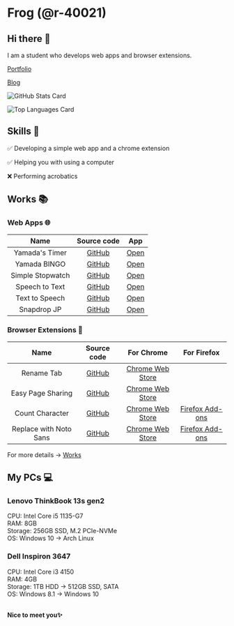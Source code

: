 # Frog (@r-40021)
## Hi there 👋
I am a student who develops web apps and browser extensions.

[Portfolio](https://r-40021.github.io/)

[Blog](https://r-40021.github.io/blog)

![GitHub Stats Card](https://github-readme-stats.vercel.app/api?username=r-40021&count_private=true&theme=react)

![Top Languages Card](https://github-readme-stats.vercel.app/api/top-langs/?username=r-40021&count_private=true&theme=react)

## Skills 💪
✅ Developing a simple web app and a chrome extension

✅ Helping you with using a computer

❌ Performing acrobatics

## Works 📚

### Web Apps 🌐
| Name | Source code | App |
| :----: | :----: | :----: |
| Yamada's Timer | [GitHub](https://github.com/r-40021/countdown-timer) | [Open](https://r-40021.github.io/countdown-timer/) |
| Yamada BINGO | [GitHub](https://github.com/r-40021/bingo) | [Open](https://r-40021.github.io/bingo/) |
| Simple Stopwatch | [GitHub](https://github.com/r-40021/stopwatch) | [Open](https://r-40021.github.io/stopwatch/) |
| Speech to Text | [GitHub](https://github.com/r-40021/web-speech-api) | [Open](https://web-transcription.netlify.app/) |
| Text to Speech | [GitHub](https://github.com/r-40021/read-text) | [Open](https://r-40021.github.io/read-text/) |
| Snapdrop JP | [GitHub](https://github.com/r-40021/snapdrop-jp) | [Open](https://snap-jp.herokuapp.com/) |

### Browser Extensions 🦊
| Name | Source code | For Chrome | For Firefox |
| :------: | :----------: | :----------------: | :------------------: |
| Rename Tab | [GitHub](https://github.com/r-40021/rename_tab) | [Chrome Web Store](https://chrome.google.com/webstore/detail/nbpkdabdmbefnemcjehinaeklgmngdoo) | |
| Easy Page Sharing | [GitHub](https://github.com/r-40021/copy_title-URL) | [Chrome Web Store](https://chrome.google.com/webstore/detail/eoccdpbaigkllhflcgidhpcedgmlckkp) | |
| Count Character | [GitHub](https://github.com/r-40021/count-character) | [Chrome Web Store](https://chrome.google.com/webstore/detail/bhfihcmmnnagikobmgakbjliddjmfgmd) | [Firefox Add-ons](https://addons.mozilla.org/ja/firefox/addon/count-character/) |
| Replace with Noto Sans | [GitHub](https://github.com/r-40021/replace-font) | [Chrome Web Store](https://chrome.google.com/webstore/detail/oecglhldbofcklanmhckefiflhfhabdd) | [Firefox Add-ons](https://addons.mozilla.org/ja/firefox/addon/replace-with-noto/) |

For more details -> [Works](https://r-40021.github.io/works)

## My PCs 💻
### Lenovo ThinkBook 13s gen2
CPU: Intel Core i5 1135-G7  
RAM: 8GB  
Storage: 256GB SSD, M.2 PCIe-NVMe  
OS: Windows 10 -> Arch Linux

### Dell Inspiron 3647
CPU: Intel Core i3 4150  
RAM: 4GB  
Storage: 1TB HDD -> 512GB SSD, SATA  
OS: Windows 8.1 -> Windows 10

<br>**Nice to meet you✨**
